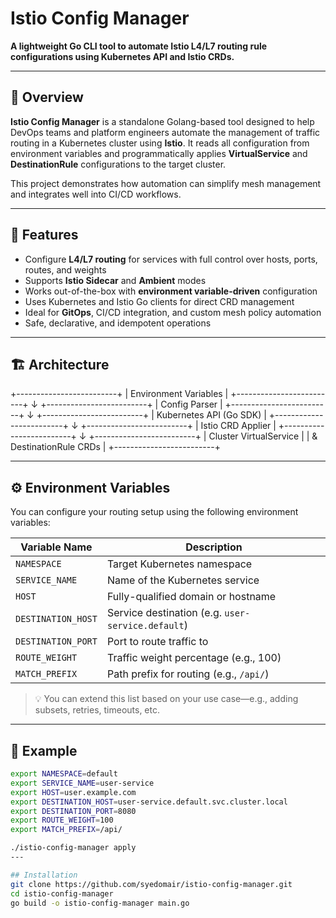 # Istio Config Manager

**A lightweight Go CLI tool to automate Istio L4/L7 routing rule configurations using Kubernetes API and Istio CRDs.**

---

## 🚀 Overview

**Istio Config Manager** is a standalone Golang-based tool designed to help DevOps teams and platform engineers automate the management of traffic routing in a Kubernetes cluster using **Istio**. It reads all configuration from environment variables and programmatically applies **VirtualService** and **DestinationRule** configurations to the target cluster.

This project demonstrates how automation can simplify mesh management and integrates well into CI/CD workflows.

---

## 🔧 Features

- Configure **L4/L7 routing** for services with full control over hosts, ports, routes, and weights
- Supports **Istio Sidecar** and **Ambient** modes
- Works out-of-the-box with **environment variable-driven** configuration
- Uses Kubernetes and Istio Go clients for direct CRD management
- Ideal for **GitOps**, CI/CD integration, and custom mesh policy automation
- Safe, declarative, and idempotent operations

---

## 🏗️ Architecture



+-------------------------+
| Environment Variables |
+-------------------------+
↓
+-------------------------+
| Config Parser |
+-------------------------+
↓
+-------------------------+
| Kubernetes API (Go SDK) |
+-------------------------+
↓
+-------------------------+
| Istio CRD Applier |
+-------------------------+
↓
+-------------------------+
| Cluster VirtualService |
| & DestinationRule CRDs |
+-------------------------+


---

## ⚙️ Environment Variables

You can configure your routing setup using the following environment variables:

| Variable Name             | Description                                      |
|--------------------------|--------------------------------------------------|
| `NAMESPACE`              | Target Kubernetes namespace                      |
| `SERVICE_NAME`           | Name of the Kubernetes service                   |
| `HOST`                   | Fully-qualified domain or hostname               |
| `DESTINATION_HOST`       | Service destination (e.g. `user-service.default`)|
| `DESTINATION_PORT`       | Port to route traffic to                         |
| `ROUTE_WEIGHT`           | Traffic weight percentage (e.g., 100)           |
| `MATCH_PREFIX`           | Path prefix for routing (e.g., `/api/`)         |

> 💡 You can extend this list based on your use case—e.g., adding subsets, retries, timeouts, etc.

---

## 🧪 Example

```bash
export NAMESPACE=default
export SERVICE_NAME=user-service
export HOST=user.example.com
export DESTINATION_HOST=user-service.default.svc.cluster.local
export DESTINATION_PORT=8080
export ROUTE_WEIGHT=100
export MATCH_PREFIX=/api/

./istio-config-manager apply
---

## Installation
git clone https://github.com/syedomair/istio-config-manager.git
cd istio-config-manager
go build -o istio-config-manager main.go
